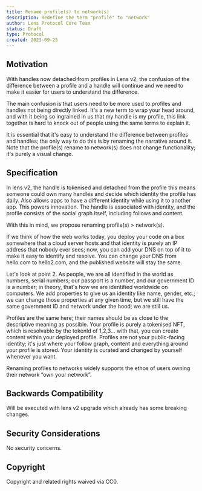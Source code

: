 ```yaml
---
title: Rename profile(s) to network(s)
description: Redefine the term "profile" to "network"
author: Lens Protocol Core Team
status: Draft
type: Protocol
created: 2023-09-25
---
```


## Motivation

With handles now detached from profiles in Lens v2, the confusion of the difference between a profile and a handle will continue and we need to make it easier for users to understand the difference.

The main confusion is that users need to be more used to profiles and handles not being directly linked. It's a new term to wrap your head around, and with it being so ingrained in us that my handle is my profile, this link together is hard to knock out of people using the same terms to explain it.

It is essential that it's easy to understand the difference between profiles and handles; the only way to do this is by renaming the narrative around it. Note that the profile(s) rename to network(s) does not change functionality; it's purely a visual change.

## Specification

In lens v2, the handle is tokenised and detached from the profile this means someone could own many handles and decide which identity the profile has daily. Also allows apps to have a different identity while using it to another app. This powers innovation. The handle is associated with identity, and the profile consists of the social graph itself, including follows and content.

With this in mind, we propose renaming profile(s) > network(s).

If we think of how the web works today, you deploy your code on a box somewhere that a cloud server hosts and that identity is purely an IP address that nobody ever sees; now, you can add your DNS on top of it to make it easy to identify and resolve. You can change your DNS from hello.com to hello2.com, and the published website will stay the same.

Let's look at point 2. As people, we are all identified in the world as numbers, serial numbers; our passport is a number, and our government ID is a number; in theory, that's how we are identified worldwide on computers. We add properties to give us an identity like name, gender, etc.; we can change those properties at any given time, but we still have the same government ID and network under the hood; we are still us.

Profiles are the same here; their names should be as close to the descriptive meaning as possible. Your profile is purely a tokenised NFT, which is resolvable by the tokenId of 1,2,3... with that, you can create content within your deployed profile. Profiles are not your public-facing identity; it's just where your follow graph, content and everything around your profile is stored. Your identity is curated and changed by yourself whenever you want.

Renaming profiles to networks widely supports the ethos of users owning their network “own your network”.

## Backwards Compatibility

Will be executed with lens v2 upgrade which already has some breaking changes.

## Security Considerations

No security concerns.

## Copyright

Copyright and related rights waived via CC0.

